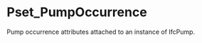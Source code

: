 # Pset_PumpOccurrence

Pump occurrence attributes attached to an instance of IfcPump.<!-- end of definition -->
